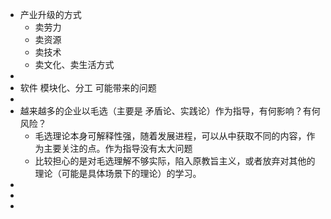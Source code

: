 - 产业升级的方式
	- 卖劳力
	- 卖资源
	- 卖技术
	- 卖文化、卖生活方式
-
- 软件 模块化、分工 可能带来的问题
-
- 越来越多的企业以毛选（主要是 矛盾论、实践论）作为指导，有何影响？有何风险？
	- 毛选理论本身可解释性强，随着发展进程，可以从中获取不同的内容，作为主要关注的点。作为指导没有太大问题
	- 比较担心的是对毛选理解不够实际，陷入原教旨主义，或者放弃对其他的理论（可能是具体场景下的理论）的学习。
-
-
-